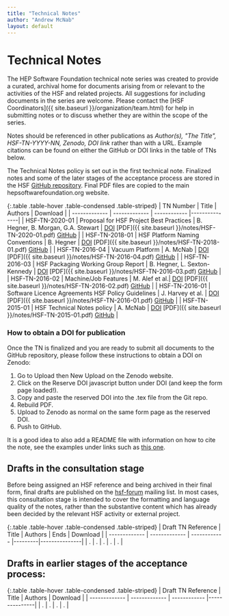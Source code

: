 ```yaml
---
title: "Technical Notes"
author: "Andrew McNab"
layout: default
---
```


# Technical Notes

The HEP Software Foundation technical note series was created to provide a
curated, archival home for documents arising from or relevant to the activities
of the HSF and related projects. All suggestions for including documents in the
series are welcome. Please contact the [HSF
Coordinators]({{ site.baseurl }}/organization/team.html) for help in submitting
notes or to discuss whether they are within the scope of the series.

Notes should be referenced in other publications as _Author(s), "The Title",
HSF-TN-YYYY-NN, Zenodo, DOI link_ rather than with a URL. Example citations can
be found on either the GitHub or DOI links in the table of TNs below.

The Technical Notes policy is set out in the first technical note. Finalized
notes and some of the later stages of the acceptance process are stored in the
HSF [GitHub repository](https://github.com/HSF/documents/tree/master/HSF-TN).
Final PDF files are copied to the main hepsoftwarefoundation.org website.

{:.table .table-hover .table-condensed .table-striped} | TN Number | Title |
Authors | Download | | ------------- | ------------- | ------------
|---------------| | HSF-TN-2020-01 | Proposal for HSF Project Best Practices |
B. Hegner, B. Morgan, G.A. Stewart |
[DOI](https://doi.org/10.5281/zenodo.3965581)
[PDF]({{ site.baseurl }}/notes/HSF-TN-2020-01.pdf)
[GitHub](https://github.com/HSF/documents/tree/master/HSF-TN/2020-01) | |
HSF-TN-2018-01 | HSF Platform Naming Conventions | B. Hegner |
[DOI](https://doi.org/10.5281/zenodo.1472351)
[PDF]({{ site.baseurl }}/notes/HSF-TN-2018-01.pdf)
[GitHub](https://github.com/HSF/documents/tree/master/HSF-TN/2018-01) | |
HSF-TN-2016-04 | Vacuum Platform | A. McNab |
[DOI](http://doi.org/10.5281/zenodo.1469634)
[PDF]({{ site.baseurl }}/notes/HSF-TN-2016-04.pdf)
[GitHub](https://github.com/HSF/documents/tree/master/HSF-TN/2016-04) | |
HSF-TN-2016-03 | HSF Packaging Working Group Report | B. Hegner, L.
Sexton-Kennedy | [DOI](https://doi.org/10.5281/zenodo.1472340)
[PDF]({{ site.baseurl }}/notes/HSF-TN-2016-03.pdf)
[GitHub](https://github.com/HSF/documents/tree/master/HSF-TN/2016-03) | |
HSF-TN-2016-02 | Machine/Job Features | M. Alef et al.|
[DOI](http://doi.org/10.5281/zenodo.1469629)
[PDF]({{ site.baseurl }}/notes/HSF-TN-2016-02.pdf)
[GitHub](https://github.com/HSF/documents/tree/master/HSF-TN/2016-02) | |
HSF-TN-2016-01 | Software Licence Agreements HSF Policy Guidelines | J. Harvey
et al. | [DOI](http://doi.org/10.5281/zenodo.1469636)
[PDF]({{ site.baseurl }}/notes/HSF-TN-2016-01.pdf)
[GitHub](https://github.com/HSF/documents/tree/master/HSF-TN/2016-01) | |
HSF-TN-2015-01 | HSF Technical Notes policy | A. McNab |
[DOI](http://doi.org/10.5281/zenodo.1469623)
[PDF]({{ site.baseurl }}/notes/HSF-TN-2015-01.pdf)
[GitHub](https://github.com/HSF/documents/tree/master/HSF-TN/2015-01) |

### How to obtain a DOI for publication

Once the TN is finalized and you are ready to submit all documents to the GitHub
repository, please follow these instructions to obtain a DOI on Zenodo:

1.  Go to Upload then New Upload on the Zenodo website.
2.  Click on the Reserve DOI javascript button under DOI (and keep the form page
    loaded!).
3.  Copy and paste the reserved DOI into the .tex file from the Git repo.
4.  Rebuild PDF.
5.  Upload to Zenodo as normal on the same form page as the reserved DOI.
6.  Push to GitHub.

It is a good idea to also add a README file with information on how to cite the
note, see the examples under links such as
[this one](https://github.com/HSF/documents/blob/master/HSF-TN/2015-01/README.md).

## Drafts in the consultation stage

Before being assigned an HSF reference and being archived in their final form,
final drafts are published on the
[hsf-forum](http://groups.google.com/d/forum/hsf-forum) mailing list. In most
cases, this consultation stage is intended to cover the formatting and language
quality of the notes, rather than the substantive content which has already been
decided by the relevant HSF activity or external project.

{:.table .table-hover .table-condensed .table-striped} | Draft TN Reference |
Title | Authors | Ends | Download | | ------------- | ------------- |
------------ |---------|---------------| | . | . | . | . | . |

## Drafts in earlier stages of the acceptance process:

{:.table .table-hover .table-condensed .table-striped} | Draft TN Reference |
Title | Authors | Download | | ------------- | ------------- | ------------
|---------------| | . | . | . | . |
